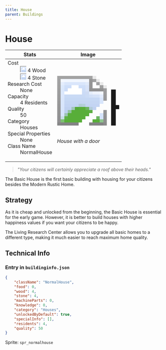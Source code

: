 ```yaml
---
title: House
parent: Buildings
---
```

# House

[//]: # (Pre-generated content)
<table><thead><tr><th>Stats</th><th>Image</th></tr></thead><tbody><tr><td><dl><dt>Cost</dt><dd><div class="resource-icon"><img style="object-position: -637px -751px;" src="https://tfe2-wiki.github.io/assets/sprites.png"></div> 4 Wood<br><div class="resource-icon"><img style="object-position: -637px -737px;" src="https://tfe2-wiki.github.io/assets/sprites.png"></div> 4 Stone</dd><dt>Research Cost</dt><dd>None</dd><dt>Capacity</dt><dd>4 Residents</dd><dt>Quality</dt><dd>50</dd><dt>Category</dt><dd>Houses</dd><dt>Special Properties</dt><dd>None</dd><dt>Class Name</dt><dd>NormalHouse</dd></dl></td><td><style>.building-image {width: 200px;height: 200px;overflow: hidden;position: relative;}.building-image img {image-rendering: pixelated;object-fit: none;transform: scale(10);transform-origin: left top;position: absolute;left: 0;top: 0;}.resource-image {width: 200px;height: 200px;overflow: hidden;position: relative;}.resource-image img {image-rendering: pixelated;object-fit: none;transform: scale(20);transform-origin: left top;position: absolute;left: 0;top: 0;}.building-icon {width: 20px;height: 20px;overflow: hidden;position: relative;display: inline-block;}.building-icon img {image-rendering: pixelated;object-fit: none;transform: scale(1);transform-origin: left top;position: absolute;left: 0;top: 0;}.resource-icon {width: 20px;height: 20px;overflow: hidden;position: relative;display: inline-block;}.resource-icon img {image-rendering: pixelated;object-fit: none;transform: scale(2);transform-origin: left top;position: absolute;left: 0;top: 0;}</style><div class="building-image"><img style="object-position: -948px -889px;" src="https://tfe2-wiki.github.io/assets/sprites.png" alt="House Back"><img style="object-position: -926px -889px;" src="https://tfe2-wiki.github.io/assets/sprites.png" alt="House"></div><i>House with a door</i></td></tr></tbody></table><blockquote><i>"Your citizens will certainly appreciate a roof above their heads."</i></blockquote>

The Basic House is the first basic building with housing for your citizens besides the Modern Rustic Home.

## Strategy

As it is cheap and unlocked from the beginning, the Basic House is essential for the early game. However, it is better to build houses with higher happiness values if you want your citizens to be happy.

The Living Research Center allows you to upgrade all basic homes to a different type, making it much easier to reach maximum home quality.

## Technical Info
### Entry in `buildinginfo.json`

```json
{
    "className": "NormalHouse",
    "food": 0,
    "wood": 4,
    "stone": 4,
    "machineParts": 0,
    "knowledge": 0,
    "category": "Houses",
    "unlockedByDefault": true,
    "specialInfo": [],
    "residents": 4,
    "quality": 50
}
```

Sprite: `spr_normalhouse`

